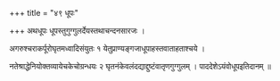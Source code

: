 +++
title = "४९ धूपः"

+++
अथधूपः धूपस्तुगुग्गुलर्देयस्तथाचन्दनसारजः ।

अगरुश्चराकर्पूरोघृतमध्वादिसंयुतः १ येतुप्राण्यङ्गजाधूपाहस्तवाताहताश्चये ।

नतेश्राद्धेनियोक्तव्यायेचकेचोग्रन्धयः २ घृतनंकेवलंदद्याद्दुष्टंवातृणगुग्गुलम् । पाददेशेऽयंवोधूपइतिदानम् ॥
